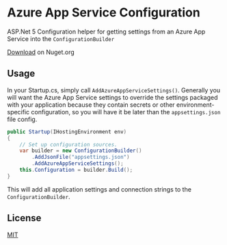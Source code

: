 ﻿# Azure App Service Configuration
ASP.Net 5 Configuration helper for getting settings from an Azure App Service into the `ConfigurationBuilder`

[Download](https://www.nuget.org/packages/AzureAppService.Configuration) on Nuget.org

## Usage
In your Startup.cs, simply call `AddAzureAppServiceSettings()`. Generally you will want the Azure App Service settings to override the settings packaged with your application because they contain secrets or other environment-specific configuration, so you will have it be later than the `appsettings.json` file config.

```cs
public Startup(IHostingEnvironment env)
{
    // Set up configuration sources.
    var builder = new ConfigurationBuilder()
        .AddJsonFile("appsettings.json")
        .AddAzureAppServiceSettings();
    this.Configuration = builder.Build();
}
```

This will add all application settings and connection strings to the `ConfigurationBuilder`.

## License
[MIT](LICENSE)